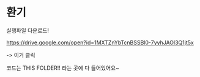 # 환기
실행파일 다운로드!

https://drive.google.com/open?id=1MXTZnYbTcnBSSBl0-7yyhJAOl3Q1jt5x

-> 이거 클릭

코드는 THIS FOLDER!! 라는 곳에 다 들어있어요~
